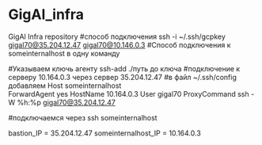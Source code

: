 # GigAl_infra
GigAl Infra repository
#способ подключения 
ssh -i ~/.ssh/gcpkey  gigal70@35.204.12.47 gigal70@10.146.0.3
#Cпособ подключения к someinternalhost в одну команду 

#Указываем ключь агенту  ssh-add ./путь до ключа
#подключение к серверу  10.164.0.3 через сервер  35.204.12.47
#в файл ~/.ssh/config добавляем
Host  someinternalhost	
	ForwardAgent yes
    HostName 10.164.0.3
    User gigal70
    ProxyCommand ssh -W %h:%p gigal70@35.204.12.47

#подключаемся через ssh someinternalhost	


bastion_IP = 35.204.12.47
someinternalhost_IP = 10.164.0.3